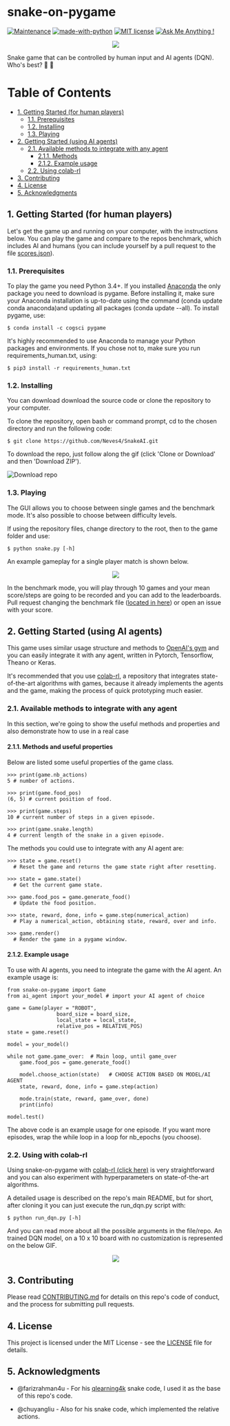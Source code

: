 snake-on-pygame
=================

[![Maintenance](https://img.shields.io/badge/Maintained%3F-yes-green.svg)](https://github.com/Neves4/snake-rl/graphs/commit-activity) [![made-with-python](https://img.shields.io/badge/Made%20with-Python-1f425f.svg)](https://www.python.org/) [![MIT license](https://img.shields.io/badge/License-MIT-blue.svg)](https://lbesson.mit-license.org/) [![Ask Me Anything !](https://img.shields.io/badge/Ask%20me-anything-1abc9c.svg)](https://GitHub.com/Neves4/ama)

<p align="center">
    <img src = "resources/images/snake_logo.png"/>
</p>

Snake game that can be controlled by human input and AI agents (DQN). Who's best? :snake: :robot:

Table of Contents
=================

* [1. Getting Started (for human players)](#getting_started-human)
    * [1.1. Prerequisites](#pre-req-human)
    * [1.2. Installing](#installing-human)
    * [1.3. Playing](#playing-human)
* [2. Getting Started (using AI agents)](#getting_started-ai)
    * [2.1. Available methods to integrate with any agent](#available-method)
        * [2.1.1. Methods](#methods)
        * [2.1.2. Example usage](#example-usage)
    * [2.2. Using colab-rl](#using-colab-rl)
* [3. Contributing](#contributing)
* [4. License](#license)
* [5. Acknowledgments](#acknowledgments)

## 1. Getting Started (for human players) <a name="getting-started-human"></a>

Let's get the game up and running on your computer, with the instructions below.
You can play the game and compare to the repos benchmark, which includes AI and
humans (you can include yourself by a pull request to the file [scores.json](resources/scores.json)).

### 1.1. Prerequisites <a name="pre-req-human"></a>

To play the game you need Python 3.4+. If you installed [Anaconda](https://www.anaconda.com/) the only package
you need to download is pygame. Before installing it, make sure your Anaconda
installation is up-to-date using the command (conda update conda anaconda)and
updating all packages (conda update --all). To install pygame, use:

```
$ conda install -c cogsci pygame

```
It's highly recommended to use Anaconda to manage your Python packages and environments.
If you chose not to, make sure you run requirements_human.txt, using:

```
$ pip3 install -r requirements_human.txt
```

### 1.2. Installing <a name="installing-human"></a>

You can download download the source code or clone the repository to your computer.

To clone the repository, open bash or command prompt, cd to the chosen directory
and run the following code:

```
$ git clone https://github.com/Neves4/SnakeAI.git
```

To download the repo, just follow along the gif (click 'Clone or Download' and
then 'Download ZIP').

![Download repo](/resources/gifs/download_repo.gif)

### 1.3. Playing <a name="playing-human"></a>

The GUI allows you to choose between single games and the benchmark mode. It's
also possible to choose between difficulty levels.

If using the repository files, change directory to the root, then to the game folder
and use:

```
$ python snake.py [-h]
```

An example gameplay for a single player match is shown below.

<p align="center">
    <img src = "/resources/gifs/gameplay.gif"/>
</p>

In the benchmark mode, you will play through 10 games and your mean score/steps
are going to be recorded and you can add to the leaderboards. Pull request
changing the benchmark file ([located in here](resources/scores.json)) or open an issue with your score.

## 2. Getting Started (using AI agents) <a name="getting-started-ai"></a>

This game uses similar usage structure and methods to [OpenAI's gym](https://github.com/openai/gym) and you
can easily integrate it with any agent, written in Pytorch, Tensorflow, Theano or Keras.

It's recommended that you use [colab-rl](https://github.com/Neves4/colab-rl), a repository that integrates
state-of-the-art algorithms with games, because it already implements the agents
and the game, making the process of quick prototyping much easier.

### 2.1. Available methods to integrate with any agent <a name="available-methods"></a>

In this section, we're going to show the useful methods and properties and also
demonstrate how to use in a real case

#### 2.1.1. Methods and useful properties <a name="methods"></a>

Below are listed some useful properties of the game class.

```
>>> print(game.nb_actions)
5 # number of actions.

>>> print(game.food_pos)
(6, 5) # current position of food.

>>> print(game.steps)
10 # current number of steps in a given episode.

>>> print(game.snake.length)
4 # current length of the snake in a given episode.
```

The methods you could use to integrate with any AI agent are:

```
>>> state = game.reset()
  # Reset the game and returns the game state right after resetting.

>>> state = game.state()
  # Get the current game state.

>>> game.food_pos = game.generate_food()
  # Update the food position.

>>> state, reward, done, info = game.step(numerical_action)
  # Play a numerical_action, obtaining state, reward, over and info.

>>> game.render()
  # Render the game in a pygame window.
```

#### 2.1.2. Example usage <a name="example-usage"></a>

To use with AI agents, you need to integrate the game with the AI agent. An
example usage is:

```
from snake-on-pygame import Game
from ai_agent import your_model # import your AI agent of choice

game = Game(player = "ROBOT",
                board_size = board_size,
                local_state = local_state,
                relative_pos = RELATIVE_POS)
state = game.reset()

model = your_model()

while not game.game_over:  # Main loop, until game_over
    game.food_pos = game.generate_food()

    model.choose_action(state)   # CHOOSE ACTION BASED ON MODEL/AI AGENT
    state, reward, done, info = game.step(action)

    mode.train(state, reward, game_over, done)
    print(info)

model.test()
```

The above code is an example usage for one episode. If you want more episodes,
wrap the while loop in a loop for nb_epochs (you choose).

### 2.2. Using with colab-rl <a name="using-colab-rl"></a>

Using snake-on-pygame with [colab-rl (click here)](https://github.com/Neves4/colab-rl) is very straightforward
and you can also experiment with hyperparameters on state-of-the-art algorithms.

A detailed usage is described on the repo's main README, but for short, after
cloning it you can just execute the run_dqn.py script with:

```
$ python run_dqn.py [-h]
```

And you can read more about all the possible arguments in the file/repo. An
trained DQN model, on a 10 x 10 board with no customization is represented on the
below GIF.

<p align="center">
    <img src = "/resources/gifs/dqn_gameplay.gif"/>
</p>

## 3. Contributing <a name="contributing"></a>

Please read [CONTRIBUTING.md](https://gist.github.com/PurpleBooth/b24679402957c63ec426) for details on this repo's code of conduct, and the process for submitting pull requests.

## 4. License <a name="license"></a>

This project is licensed under the MIT License - see the [LICENSE](LICENSE) file for details.

## 5. Acknowledgments <a name="acknowledgments"></a>

* @farizrahman4u - For his [qlearning4k](https://github.com/farizrahman4u/qlearning4k) snake code, I used it as the base of this repo's code.

* @chuyangliu - Also for his snake code, which implemented the relative actions.
